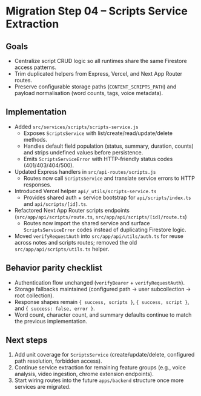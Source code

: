 # Migration Step 04 – Scripts Service Extraction

## Goals
- Centralize script CRUD logic so all runtimes share the same Firestore access patterns.
- Trim duplicated helpers from Express, Vercel, and Next App Router routes.
- Preserve configurable storage paths (`CONTENT_SCRIPTS_PATH`) and payload normalisation (word counts, tags, voice metadata).

## Implementation
- Added `src/services/scripts/scripts-service.js`
  - Exposes `ScriptsService` with list/create/read/update/delete methods.
  - Handles default field population (status, summary, duration, counts) and strips undefined values before persistence.
  - Emits `ScriptsServiceError` with HTTP-friendly status codes (401/403/404/500).
- Updated Express handlers in `src/api-routes/scripts.js`
  - Routes now call `ScriptsService` and translate service errors to HTTP responses.
- Introduced Vercel helper `api/_utils/scripts-service.ts`
  - Provides shared auth + service bootstrap for `api/scripts/index.ts` and `api/scripts/[id].ts`.
- Refactored Next App Router scripts endpoints (`src/app/api/scripts/route.ts`, `src/app/api/scripts/[id]/route.ts`)
  - Routes now import the shared service and surface `ScriptsServiceError` codes instead of duplicating Firestore logic.
- Moved `verifyRequestAuth` into `src/app/api/utils/auth.ts` for reuse across notes and scripts routes; removed the old `src/app/api/scripts/utils.ts` helper.

## Behavior parity checklist
- Authentication flow unchanged (`verifyBearer` + `verifyRequestAuth`).
- Storage fallbacks maintained (configured path → user subcollection → root collection).
- Response shapes remain `{ success, scripts }`, `{ success, script }`, and `{ success: false, error }`.
- Word count, character count, and summary defaults continue to match the previous implementation.

## Next steps
1. Add unit coverage for `ScriptsService` (create/update/delete, configured path resolution, forbidden access).
2. Continue service extraction for remaining feature groups (e.g., voice analysis, video ingestion, chrome extension endpoints).
3. Start wiring routes into the future `apps/backend` structure once more services are migrated.
